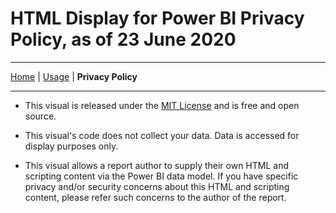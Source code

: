 # HTML Display for Power BI Privacy Policy, as of 23 June 2020

---
[Home](../readme.md) | [Usage](./usage.md) | **Privacy Policy**

---

* This visual is released under the [MIT License](https://en.wikipedia.org/wiki/MIT_License) and is free and open source.

* This visual's code does not collect your data. Data is accessed for display purposes only.

* This visual allows a report author to supply their own HTML and scripting content via the Power BI data model. If you have specific privacy and/or security concerns about this HTML and scripting content, please refer such concerns to the author of the report.